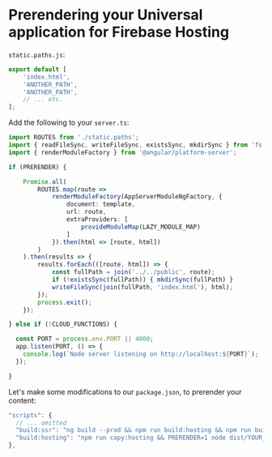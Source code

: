 # Prerendering your Universal application for Firebase Hosting

`static.paths.js`:

```js
export default [
    'index.html',
    'ANOTHER_PATH',
    'ANOTHER_PATH',
    // ... etc.
];
```

Add the following to your `server.ts`:

```ts
import ROUTES from './static.paths';
import { readFileSync, writeFileSync, existsSync, mkdirSync } from 'fs';
import { renderModuleFactory } from '@angular/platform-server';

if (PRERENDER) {

    Promise.all(
        ROUTES.map(route =>
            renderModuleFactory(AppServerModuleNgFactory, {
                document: template,
                url: route,
                extraProviders: [
                    provideModuleMap(LAZY_MODULE_MAP)
                ]
            }).then(html => [route, html])
        )
    ).then(results => {
        results.forEach(([route, html]) => {
            const fullPath = join('../../public', route);
            if (!existsSync(fullPath)) { mkdirSync(fullPath) }
            writeFileSync(join(fullPath, 'index.html'), html);
        });
        process.exit();
    });

} else if (!CLOUD_FUNCTIONS) {

  const PORT = process.env.PORT || 4000;
  app.listen(PORT, () => {
    console.log(`Node server listening on http://localhost:${PORT}`);
  });

}
```

Let's make some modifications to our `package.json`, to prerender your content:

```js
"scripts": {
  // ... omitted
  "build:ssr": "ng build --prod && npm run build:hosting && npm run build:functions",
  "build:hosting": "npm run copy:hosting && PRERENDER=1 node dist/YOUR_PROJECT_NAME/server.js",
},
```